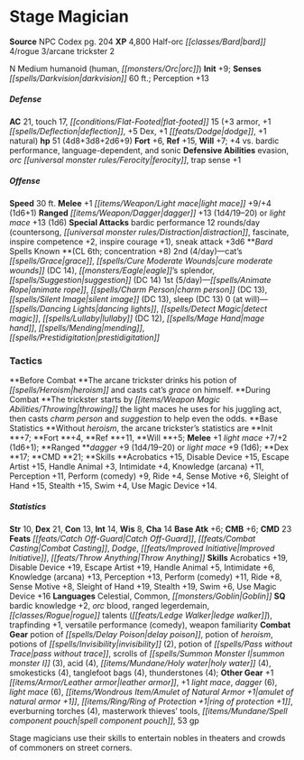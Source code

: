 ﻿---
cssclass: [monsters]
title1: Stage Magician
title2: Stage Magician
CR: 8
sources:
- name: NPC Codex
  page: 204
  link: http://paizo.com/products/btpy8v3a?Pathfinder-Roleplaying-Game-NPC-Codex
XP: 4800
race: Half-orc
classes:
- bard 4
- rogue 3
- arcane trickster 2
alignment: N
size: Medium
type: humanoid
subtypes:
- human
- orc
initiative:
  bonus: 9
senses:
  darkvision: 60
AC:
  AC: 21
  touch: 17
  flat_footed: 15
  components:
    armor: 3
    deflection: 1
    dex: 5
    dodge: 1
    natural: 1
HP:
  HP: 51
  long: 4d8+3d8+2d6+9
saves:
  fort: 6
  ref: 15
  will: 7
  other: +4 vs. bardic performance, language-dependent, and sonic
defensive_abilities:
- evasion
- orc ferocity
- trap sense +1
speeds:
  base: 30
attacks:
  melee:
  - - text: +1 light mace +9/+4 (1d6+1)
      entries:
      - - damage: 1d6+1
      attack: +1 light mace
      bonus:
      - 9
      - 4
  ranged:
  - - text: dagger +13 (1d4/19-20)
      entries:
      - - damage: 1d4
          crit_range: 19-20
      attack: dagger
      bonus:
      - 13
  - - text: light mace +13 (1d6)
      entries:
      - - damage: 1d6
      attack: light mace
      bonus:
      - 13
  special:
  - bardic performance 12 rounds/day (countersong, distraction, fascinate, inspire
    competence +2, inspire courage +1)
  - sneak attack +3d6
spells:
  entries:
  - name: cat's grace
    source: Bard
    level: 2
  - name: cure moderate wounds
    source: Bard
    level: 2
    DC: 14
  - name: eagle's splendor
    source: Bard
    level: 2
  - name: suggestion
    source: Bard
    level: 2
    DC: 14
  - name: animate rope
    source: Bard
    level: 1
  - name: charm person
    source: Bard
    level: 1
    DC: 13
  - name: silent image
    source: Bard
    level: 1
    DC: 13
  - name: sleep
    source: Bard
    level: 1
    DC: 13
  - name: dancing lights
    source: Bard
    level: 0
  - name: detect magic
    source: Bard
    level: 0
  - name: lullaby
    source: Bard
    level: 0
    DC: 12
  - name: mage hand
    source: Bard
    level: 0
  - name: mending
    source: Bard
    level: 0
  - name: prestidigitation
    source: Bard
    level: 0
  sources:
  - name: Bard
    type: known
    CL: 6
    concentration: 8
    slots:
      2: 4
      1: 5
      0: at-will
tactics:
  Before Combat: The arcane trickster drinks his potion of heroism and casts cat's
    grace on himself.
  During Combat: The trickster starts by throwing the light maces he uses for his
    juggling act, then casts charm person and suggestion to help even the odds.
  Base Statistics: Without heroism, the arcane trickster's statistics are Init +7;
    Fort +4, Ref +11, Will +5; Melee +1 light mace +7/+2 (1d6+1); Ranged dagger +9
    (1d4/19-20) or light mace +9 (1d6); Dex 17; CMD 21; Skills Acrobatics +15, Disable
    Device +15, Escape Artist +15, Handle Animal +3, Intimidate +4, Knowledge (arcana)
    +11, Perception +11, Perform (comedy) +9, Ride +4, Sense Motive +6, Sleight of
    Hand +15, Stealth +15, Swim +4, Use Magic Device +14.
ability_scores:
  STR: 10
  DEX: 21
  CON: 13
  INT: 14
  WIS: 8
  CHA: 14
BAB: 6
CMB: 6
CMD: 23
feats:
- name: Catch Off-Guard
- name: Combat Casting
- name: Dodge
- name: Improved Initiative
- name: Throw Anything
skills:
  Acrobatics: 19
  Disable Device: 19
  Escape Artist: 19
  Handle Animal: 5
  Intimidate: 6
  Knowledge (arcana): 13
  Perception: 13
  Perform (comedy): 11
  Ride: 8
  Sense Motive: 8
  Sleight of Hand: 19
  Stealth: 19
  Swim: 6
  Use Magic Device: 16
languages:
- Celestial
- Common
- Goblin
special_qualities:
- bardic knowledge +2
- orc blood
- ranged legerdemain
- rogue talents (ledge walker)
- trapfinding +1
- versatile performance (comedy)
- weapon familiarity
gear:
  combat:
  - potion of delay poison
  - potion of heroism
  - potions of invisibility (2)
  - potion of pass without trace
  - scrolls of summon monster I (3)
  - acid (4)
  - holy water (4)
  - smokesticks (4)
  - tanglefoot bags (4)
  - thunderstones (4)
  other:
  - +1 leather armor
  - +1 light mace
  - dagger (6)
  - light mace (6)
  - amulet of natural armor +1
  - ring of protection +1
  - everburning torches (4)
  - masterwork thieves' tools
  - spell component pouch
  - 53 gp
desc_long: Stage magicians use their skills to entertain nobles in theaters and crowds
  of commoners on street corners.

---

# Stage Magician

**Source** NPC Codex pg. 204
**XP** 4,800
Half-orc _[[classes/Bard|bard]]_ 4/rogue 3/arcane trickster 2

N Medium humanoid (human, _[[monsters/Orc|orc]]_)
**Init** +9; **Senses** _[[spells/Darkvision|darkvision]]_ 60 ft.; Perception +13

##### Defense

**AC** 21, touch 17, _[[conditions/Flat-Footed|flat-footed]]_ 15 (+3 armor, +1 _[[spells/Deflection|deflection]]_, +5 Dex, +1 _[[feats/Dodge|dodge]]_, +1 natural)
**hp** 51 (4d8+3d8+2d6+9)
**Fort** +6, **Ref** +15, **Will** +7; +4 vs. bardic performance, language-dependent, and sonic
**Defensive Abilities** evasion, _orc_ _[[universal monster rules/Ferocity|ferocity]]_, trap sense +1

##### Offense
**Speed** 30 ft.
**Melee** +1 _[[items/Weapon/Light mace|light mace]]_ +9/+4 (1d6+1)
**Ranged** _[[items/Weapon/Dagger|dagger]]_ +13 (1d4/19–20) or _light mace_ +13 (1d6)
**Special Attacks** bardic performance 12 rounds/day (countersong, _[[universal monster rules/Distraction|distraction]]_, fascinate, inspire competence +2, inspire courage +1), sneak attack +3d6
**_Bard_ Spells Known **(CL 6th; concentration +8)
2nd (4/day)—cat’s _[[spells/Grace|grace]]_, _[[spells/Cure Moderate Wounds|cure moderate wounds]]_ (DC 14), _[[monsters/Eagle|eagle]]_’s splendor, _[[spells/Suggestion|suggestion]]_ (DC 14)
1st (5/day)—_[[spells/Animate Rope|animate rope]]_, _[[spells/Charm Person|charm person]]_ (DC 13), _[[spells/Silent Image|silent image]]_ (DC 13), sleep (DC 13)
0 (at will)—_[[spells/Dancing Lights|dancing lights]]_, _[[spells/Detect Magic|detect magic]]_, _[[spells/Lullaby|lullaby]]_ (DC 12), _[[spells/Mage Hand|mage hand]]_, _[[spells/Mending|mending]]_, _[[spells/Prestidigitation|prestidigitation]]_

### Tactics

**Before Combat **The arcane trickster drinks his potion of _[[spells/Heroism|heroism]]_ and casts cat’s _grace_ on himself.
**During Combat **The trickster starts by _[[items/Weapon Magic Abilities/Throwing|throwing]]_ the light maces he uses for his juggling act, then casts _charm person_ and _suggestion_ to help even the odds.
**Base Statistics **Without _heroism_, the arcane trickster’s statistics are **Init **+7; **Fort **+4, **Ref **+11, **Will **+5; **Melee** +1 _light mace_ +7/+2 (1d6+1); **Ranged **_dagger_ +9 (1d4/19–20) or _light mace_ +9 (1d6); **Dex **17; **CMD **21; **Skills **Acrobatics +15, Disable Device +15, Escape Artist +15, Handle Animal +3, Intimidate +4, Knowledge (arcana) +11, Perception +11, Perform (comedy) +9, Ride +4, Sense Motive +6, Sleight of Hand +15, Stealth +15, Swim +4, Use Magic Device +14.

##### Statistics
**Str** 10, **Dex** 21, **Con** 13, **Int** 14, **Wis** 8, **Cha** 14
**Base Atk** +6; **CMB** +6; **CMD** 23
**Feats** _[[feats/Catch Off-Guard|Catch Off-Guard]]_, _[[feats/Combat Casting|Combat Casting]]_, _Dodge_, _[[feats/Improved Initiative|Improved Initiative]]_, _[[feats/Throw Anything|Throw Anything]]_
**Skills** Acrobatics +19, Disable Device +19, Escape Artist +19, Handle Animal +5, Intimidate +6, Knowledge (arcana) +13, Perception +13, Perform (comedy) +11, Ride +8, Sense Motive +8, Sleight of Hand +19, Stealth +19, Swim +6, Use Magic Device +16
**Languages** Celestial, Common, _[[monsters/Goblin|Goblin]]_
**SQ** bardic knowledge +2, _orc_ blood, ranged legerdemain, _[[classes/Rogue|rogue]]_ talents (_[[feats/Ledge Walker|ledge walker]]_), trapfinding +1, versatile performance (comedy), weapon familiarity
**Combat Gear** potion of _[[spells/Delay Poison|delay poison]]_, potion of _heroism_, potions of _[[spells/Invisibility|invisibility]]_ (2), potion of _[[spells/Pass without Trace|pass without trace]]_, scrolls of _[[spells/Summon Monster I|summon monster I]]_ (3), acid (4), _[[items/Mundane/Holy water|holy water]]_ (4), smokesticks (4), tanglefoot bags (4), thunderstones (4); **Other Gear** +1 _[[items/Armor/Leather armor|leather armor]]_, +1 _light mace_, _dagger_ (6), _light mace_ (6), _[[items/Wondrous Item/Amulet of Natural Armor +1|amulet of natural armor +1]]_, _[[items/Ring/Ring of Protection +1|ring of protection +1]]_, everburning torches (4), masterwork thieves’ tools, _[[items/Mundane/Spell component pouch|spell component pouch]]_, 53 gp

Stage magicians use their skills to entertain nobles in theaters and crowds of commoners on street corners.